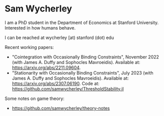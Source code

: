 # Sam Wycherley

I am a PhD student in the Department of Economics at Stanford University. Interested in how humans behave.

I can be reached at wycherley [at) stanford (dot) edu

Recent working papers:
- "Cointegration with Occasionally Binding Constraints", November 2022 (with James A. Duffy and Sophocles Mavroeidis). Available at: https://arxiv.org/abs/2211.09604.
- "Stationarity with Occasionally Binding Constraints", July 2023 (with James A. Duffy and Sophocles Mavroeidis). Available at: https://arxiv.org/abs/2307.06190. Code at: https://github.com/samwycherley/ThresholdStability.jl


Some notes on game theory:
- https://github.com/samwycherley/theory-notes

